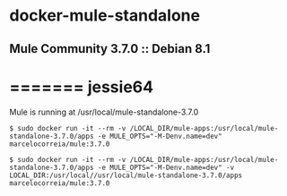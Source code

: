 # docker-mule-standalone

## Mule Community 3.7.0 :: Debian 8.1
=======
jessie64
=======

Mule is running at /usr/local/mule-standalone-3.7.0

```
$ sudo docker run -it --rm -v /LOCAL_DIR/mule-apps:/usr/local/mule-standalone-3.7.0/apps -e MULE_OPTS="-M-Denv.name=dev" marcelocorreia/mule:3.7.0
```
```
$ sudo docker run -it --rm -v /LOCAL_DIR/mule-apps:/usr/local/mule-standalone-3.7.0/apps -e MULE_OPTS="-M-Denv.name=dev" -v LOCAL_DIR:/usr/local//usr/local/mule-standalone-3.7.0/apps marcelocorreia/mule:3.7.0
```

